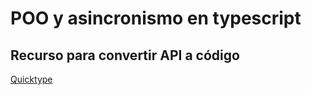 # POO y asincronismo en typescript

## Recurso para convertir API a código

[Quicktype](https://quicktype.io/)
